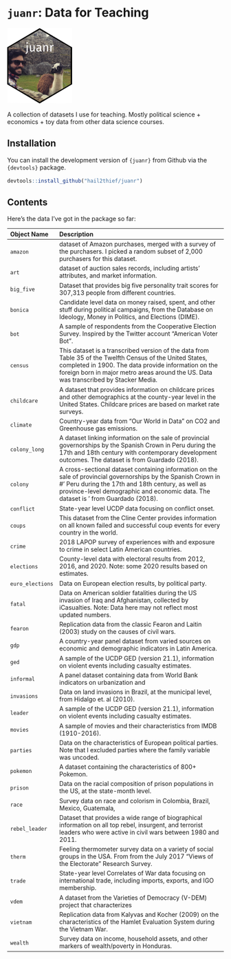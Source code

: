 
# `juanr`: Data for Teaching

<img src="temp/sticker.png" width="30%">

A collection of datasets I use for teaching. Mostly political science +
economics + toy data from other data science courses.

## Installation

You can install the development version of `{juanr}` from Github via the
`{devtools}` package.

``` r
devtools::install_github("hail2thief/juanr")
```

## Contents

Here’s the data I’ve got in the package so far:

| **Object Name**  | **Description**                                                                                                                                                                                                                                             |
|:-----------------|:------------------------------------------------------------------------------------------------------------------------------------------------------------------------------------------------------------------------------------------------------------|
| `amazon`         | dataset of Amazon purchases, merged with a survey of the purchasers. I picked a random subset of 2,000 purchasers for this dataset.                                                                                                                         |
| `art`            | dataset of auction sales records, including artists’ attributes, and market information.                                                                                                                                                                    |
| `big_five`       | Dataset that provides big five personality trait scores for 307,313 people from different countries.                                                                                                                                                        |
| `bonica`         | Candidate level data on money raised, spent, and other stuff during political campaigns, from the Database on Ideology, Money in Politics, and Elections (DIME).                                                                                            |
| `bot`            | A sample of respondents from the Cooperative Election Survey. Inspired by the Twitter account “American Voter Bot”.                                                                                                                                         |
| `census`         | This dataset is a transcribed version of the data from Table 35 of the Twelfth Census of the United States, completed in 1900. The data provide information on the foreign born in major metro areas around the US. Data was transcribed by Stacker Media.  |
| `childcare`      | A dataset that provides information on childcare prices and other demographics at the county-year level in the United States. Childcare prices are based on market rate surveys.                                                                            |
| `climate`        | Country-year data from “Our World in Data” on CO2 and Greenhouse gas emissions.                                                                                                                                                                             |
| `colony_long`    | A dataset linking information on the sale of provincial governorships by the Spanish Crown in Peru during the 17th and 18th century with contemporary development outcomes. The dataset is from Guardado (2018).                                            |
| `colony`         | A cross-sectional dataset containing information on the sale of provincial governorships by the Spanish Crown in \#’ Peru during the 17th and 18th century, as well as province-level demographic and economic data. The dataset is ’ from Guardado (2018). |
| `conflict`       | State-year level UCDP data focusing on conflict onset.                                                                                                                                                                                                      |
| `coups`          | This dataset from the Cline Center provides information on all known failed and successful coup events for every country in the world.                                                                                                                      |
| `crime`          | 2018 LAPOP survey of experiences with and exposure to crime in select Latin American countries.                                                                                                                                                             |
| `elections`      | County-level data with electoral results from 2012, 2016, and 2020. Note: some 2020 results based on estimates.                                                                                                                                             |
| `euro_elections` | Data on European election results, by political party.                                                                                                                                                                                                      |
| `fatal`          | Data on American soldier fatalities during the US invasion of Iraq and Afghanistan, collected by iCasualties. Note: Data here may not reflect most updated numbers.                                                                                         |
| `fearon`         | Replication data from the classic Fearon and Laitin (2003) study on the causes of civil wars.                                                                                                                                                               |
| `gdp`            | A country-year panel dataset from varied sources on economic and demographic indicators in Latin America.                                                                                                                                                   |
| `ged`            | A sample of the UCDP GED (version 21.1), information on violent events including casualty estimates.                                                                                                                                                        |
| `informal`       | A panel dataset containing data from World Bank indicators on urbanization and                                                                                                                                                                              |
| `invasions`      | Data on land invasions in Brazil, at the municipal level, from Hidalgo et. al (2010).                                                                                                                                                                       |
| `leader`         | A sample of the UCDP GED (version 21.1), information on violent events including casualty estimates.                                                                                                                                                        |
| `movies`         | A sample of movies and their characteristics from IMDB (1910-2016).                                                                                                                                                                                         |
| `parties`        | Data on the characteristics of European political parties. Note that I excluded parties where the family variable was uncoded.                                                                                                                              |
| `pokemon`        | A dataset containing the characteristics of 800+ Pokemon.                                                                                                                                                                                                   |
| `prison`         | Data on the racial composition of prison populations in the US, at the state-month level.                                                                                                                                                                   |
| `race`           | Survey data on race and colorism in Colombia, Brazil, Mexico, Guatemala,                                                                                                                                                                                    |
| `rebel_leader`   | Dataset that provides a wide range of biographical information on all top rebel, insurgent, and terrorist leaders who were active in civil wars between 1980 and 2011.                                                                                      |
| `therm`          | Feeling thermometer survey data on a variety of social groups in the USA. From from the July 2017 “Views of the Electorate” Research Survey.                                                                                                                |
| `trade`          | State-year level Correlates of War data focusing on international trade, including imports, exports, and IGO membership.                                                                                                                                    |
| `vdem`           | A dataset from the Varieties of Democracy (V-DEM) project that characterizes                                                                                                                                                                                |
| `vietnam`        | Replication data from Kalyvas and Kocher (2009) on the characteristics of the Hamlet Evaluation System during the Vietnam War.                                                                                                                              |
| `wealth`         | Survey data on income, household assets, and other markers of wealth/poverty in Honduras.                                                                                                                                                                   |

